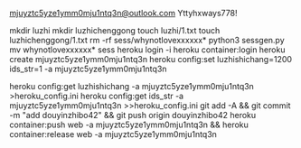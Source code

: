 mjuyztc5yze1ymm0mju1ntq3n@outlook.com
Yttyhxways778!

mkdir luzhi
mkdir luzhichenggong
touch luzhi/1.txt
touch luzhichenggong/1.txt
rm -rf sess/whynotlovexxxxxx*
python3 sessgen.py
mv whynotlovexxxxxx* sess
heroku login -i
heroku container:login
heroku create mjuyztc5yze1ymm0mju1ntq3n
heroku config:set luzhishichang=1200 ids_str=1 -a mjuyztc5yze1ymm0mju1ntq3n

heroku config:get luzhishichang -a mjuyztc5yze1ymm0mju1ntq3n >heroku_config.ini
heroku config:get ids_str -a mjuyztc5yze1ymm0mju1ntq3n >>heroku_config.ini
git add -A && git commit -m "add douyinzhibo42" && git push origin douyinzhibo42
heroku container:push web -a mjuyztc5yze1ymm0mju1ntq3n && heroku container:release web -a mjuyztc5yze1ymm0mju1ntq3n